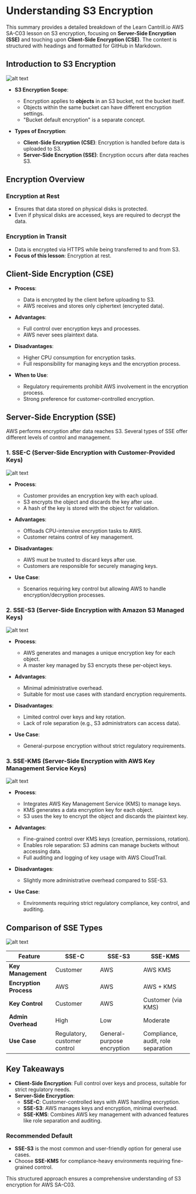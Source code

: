 # Understanding S3 Encryption

This summary provides a detailed breakdown of the Learn Cantrill.io AWS SA-C03 lesson on S3 encryption, focusing on **Server-Side Encryption (SSE)** and touching upon **Client-Side Encryption (CSE)**. The content is structured with headings and formatted for GitHub in Markdown.

## Introduction to S3 Encryption

![alt text](image-20.png)

- **S3 Encryption Scope**:

  - Encryption applies to **objects** in an S3 bucket, not the bucket itself.
  - Objects within the same bucket can have different encryption settings.
  - "Bucket default encryption" is a separate concept.

- **Types of Encryption**:
  - **Client-Side Encryption (CSE)**: Encryption is handled before data is uploaded to S3.
  - **Server-Side Encryption (SSE)**: Encryption occurs after data reaches S3.

## Encryption Overview

### Encryption at Rest

- Ensures that data stored on physical disks is protected.
- Even if physical disks are accessed, keys are required to decrypt the data.

### Encryption in Transit

- Data is encrypted via HTTPS while being transferred to and from S3.
- **Focus of this lesson**: Encryption at rest.

## Client-Side Encryption (CSE)

- **Process**:
  - Data is encrypted by the client before uploading to S3.
  - AWS receives and stores only ciphertext (encrypted data).
- **Advantages**:

  - Full control over encryption keys and processes.
  - AWS never sees plaintext data.

- **Disadvantages**:

  - Higher CPU consumption for encryption tasks.
  - Full responsibility for managing keys and the encryption process.

- **When to Use**:
  - Regulatory requirements prohibit AWS involvement in the encryption process.
  - Strong preference for customer-controlled encryption.

## Server-Side Encryption (SSE)

AWS performs encryption after data reaches S3. Several types of SSE offer different levels of control and management.

### 1. SSE-C (Server-Side Encryption with Customer-Provided Keys)

![alt text](image-21.png)

- **Process**:

  - Customer provides an encryption key with each upload.
  - S3 encrypts the object and discards the key after use.
  - A hash of the key is stored with the object for validation.

- **Advantages**:

  - Offloads CPU-intensive encryption tasks to AWS.
  - Customer retains control of key management.

- **Disadvantages**:

  - AWS must be trusted to discard keys after use.
  - Customers are responsible for securely managing keys.

- **Use Case**:
  - Scenarios requiring key control but allowing AWS to handle encryption/decryption processes.

### 2. SSE-S3 (Server-Side Encryption with Amazon S3 Managed Keys)

![alt text](image-22.png)

- **Process**:

  - AWS generates and manages a unique encryption key for each object.
  - A master key managed by S3 encrypts these per-object keys.

- **Advantages**:

  - Minimal administrative overhead.
  - Suitable for most use cases with standard encryption requirements.

- **Disadvantages**:

  - Limited control over keys and key rotation.
  - Lack of role separation (e.g., S3 administrators can access data).

- **Use Case**:
  - General-purpose encryption without strict regulatory requirements.

### 3. SSE-KMS (Server-Side Encryption with AWS Key Management Service Keys)

![alt text](image-23.png)

- **Process**:

  - Integrates AWS Key Management Service (KMS) to manage keys.
  - KMS generates a data encryption key for each object.
  - S3 uses the key to encrypt the object and discards the plaintext key.

- **Advantages**:

  - Fine-grained control over KMS keys (creation, permissions, rotation).
  - Enables role separation: S3 admins can manage buckets without accessing data.
  - Full auditing and logging of key usage with AWS CloudTrail.

- **Disadvantages**:

  - Slightly more administrative overhead compared to SSE-S3.

- **Use Case**:
  - Environments requiring strict regulatory compliance, key control, and auditing.

## Comparison of SSE Types

![alt text](image-24.png)

| Feature                | SSE-C                        | SSE-S3                     | SSE-KMS                            |
| ---------------------- | ---------------------------- | -------------------------- | ---------------------------------- |
| **Key Management**     | Customer                     | AWS                        | AWS KMS                            |
| **Encryption Process** | AWS                          | AWS                        | AWS + KMS                          |
| **Key Control**        | Customer                     | AWS                        | Customer (via KMS)                 |
| **Admin Overhead**     | High                         | Low                        | Moderate                           |
| **Use Case**           | Regulatory, customer control | General-purpose encryption | Compliance, audit, role separation |

## Key Takeaways

- **Client-Side Encryption**: Full control over keys and process, suitable for strict regulatory needs.
- **Server-Side Encryption**:
  - **SSE-C**: Customer-controlled keys with AWS handling encryption.
  - **SSE-S3**: AWS manages keys and encryption, minimal overhead.
  - **SSE-KMS**: Combines AWS key management with advanced features like role separation and auditing.

### Recommended Default

- **SSE-S3** is the most common and user-friendly option for general use cases.
- Choose **SSE-KMS** for compliance-heavy environments requiring fine-grained control.

This structured approach ensures a comprehensive understanding of S3 encryption for AWS SA-C03.

